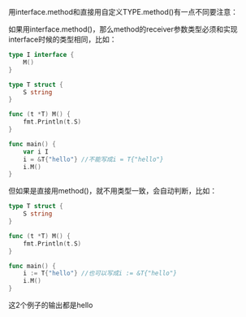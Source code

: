 用interface.method和直接用自定义TYPE.method()有一点不同要注意：

如果用interface.method()，那么method的receiver参数类型必须和实现interface时候的类型相同，比如：

```go
type I interface {
    M()
}

type T struct {
    S string
}

func (t *T) M() {
    fmt.Println(t.S)
}

func main() {
    var i I
    i = &T{"hello"} //不能写成i = T{"hello"}
    i.M()
}
```

但如果是直接用method()，就不用类型一致，会自动判断，比如：

```go
type T struct {
    S string
}

func (t *T) M() {
    fmt.Println(t.S)
}

func main() {
    i := T{"hello"} //也可以写成i := &T{"hello"}
    i.M()
}
```

这2个例子的输出都是hello
